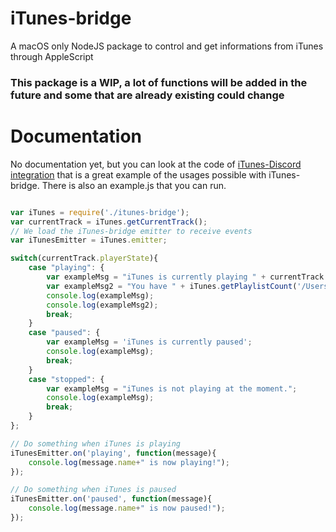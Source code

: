 # iTunes-bridge
A macOS only NodeJS package to control and get informations from iTunes through AppleScript

### This package is a WIP, a lot of functions will be added in the future and some that are already existing could change
# Documentation
No documentation yet, but you can look at the code of [iTunes-Discord integration](https://github.com/AngryKiller/iTunes-Discord-integration/tree/dev) that is a great example of the usages possible with iTunes-bridge.
There is also an example.js that you can run.

```js

var iTunes = require('./itunes-bridge');
var currentTrack = iTunes.getCurrentTrack();
// We load the iTunes-bridge emitter to receive events
var iTunesEmitter = iTunes.emitter;

switch(currentTrack.playerState){
    case "playing": {
        var exampleMsg = "iTunes is currently playing " + currentTrack.name + " by " + currentTrack.artist + ' from the album "' + currentTrack.album + '". This song is ' + currentTrack.duration + 's long and will finish in ' + currentTrack.remainingTime+'s';
        var exampleMsg2 = "You have " + iTunes.getPlaylistCount('/Users/steve/Music/iTunes/iTunes Library.xml') + " playlists in your library and " + iTunes.getTrackCount('/Users/steve/Music/iTunes/iTunes Library.xml') + " tracks!";
        console.log(exampleMsg);
        console.log(exampleMsg2);
        break;
    }
    case "paused": {
        var exampleMsg = 'iTunes is currently paused';
        console.log(exampleMsg);
        break;
    }
    case "stopped": {
        var exampleMsg = "iTunes is not playing at the moment.";
        console.log(exampleMsg);
        break;
    }
};

// Do something when iTunes is playing
iTunesEmitter.on('playing', function(message){
    console.log(message.name+" is now playing!");
});

// Do something when iTunes is paused
iTunesEmitter.on('paused', function(message){
    console.log(message.name+" is now paused!");
});

```
    